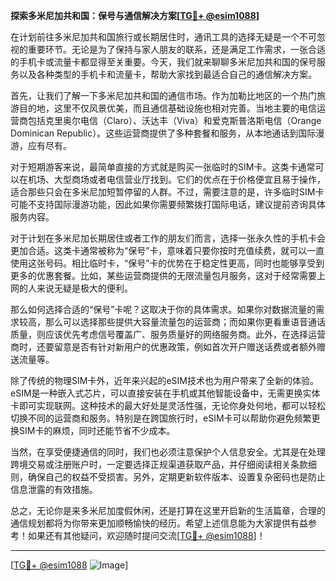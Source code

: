 **探索多米尼加共和国：保号与通信解决方案[[TG💪+ @esim1088](https://t.me/s/esim1088)]**

在计划前往多米尼加共和国旅行或长期居住时，通讯工具的选择无疑是一个不可忽视的重要环节。无论是为了保持与家人朋友的联系，还是满足工作需求，一张合适的手机卡或流量卡都显得至关重要。今天，我们就来聊聊多米尼加共和国的保号服务以及各种类型的手机卡和流量卡，帮助大家找到最适合自己的通信解决方案。

首先，让我们了解一下多米尼加共和国的通信市场。作为加勒比地区的一个热门旅游目的地，这里不仅风景优美，而且通信基础设施也相对完善。当地主要的电信运营商包括克里奥尔电信（Claro）、沃达丰（Viva）和爱克斯普洛斯电信（Orange Dominican Republic）。这些运营商提供了多种套餐和服务，从本地通话到国际漫游，应有尽有。

对于短期游客来说，最简单直接的方式就是购买一张临时的SIM卡。这类卡通常可以在机场、大型商场或者电信营业厅找到。它们的优点在于价格便宜且易于操作，适合那些只会在多米尼加短暂停留的人群。不过，需要注意的是，许多临时SIM卡可能不支持国际漫游功能，因此如果你需要频繁拨打国际电话，建议提前咨询具体服务内容。

对于计划在多米尼加长期居住或者工作的朋友们而言，选择一张永久性的手机卡会更加合适。这类卡通常被称为“保号”卡，意味着只要你按时充值续费，就可以一直使用这张号码。相比临时卡，“保号”卡的优势在于稳定性更高，同时也能够享受到更多的优惠套餐。比如，某些运营商提供的无限流量包月服务，这对于经常需要上网的人来说无疑是极大的便利。

那么如何选择合适的“保号”卡呢？这取决于你的具体需求。如果你对数据流量的需求较高，那么可以选择那些提供大容量流量包的运营商；而如果你更看重语音通话质量，则应该优先考虑信号覆盖广、服务质量好的网络服务商。此外，在选择运营商时，还要留意是否有针对新用户的优惠政策，例如首次开户赠送话费或者额外赠送流量等。

除了传统的物理SIM卡外，近年来兴起的eSIM技术也为用户带来了全新的体验。eSIM是一种嵌入式芯片，可以直接安装在手机或其他智能设备中，无需更换实体卡即可实现联网。这种技术的最大好处是灵活性强，无论你身处何地，都可以轻松切换不同的运营商和服务。特别是在跨国旅行时，eSIM卡可以帮助你避免频繁更换SIM卡的麻烦，同时还能节省不少成本。

当然，在享受便捷通信的同时，我们也必须注意保护个人信息安全。尤其是在处理跨境交易或注册账户时，一定要选择正规渠道获取产品，并仔细阅读相关条款细则，确保自己的权益不受损害。另外，定期更新软件版本、设置复杂密码也是防止信息泄露的有效措施。

总之，无论你是来多米尼加度假休闲，还是打算在这里开启新的生活篇章，合理的通信规划都将为你带来更加顺畅愉快的经历。希望上述信息能为大家提供有益参考！如果还有其他疑问，欢迎随时提问交流[[TG💪+ @esim1088](https://t.me/s/esim1088)]！

---

[[TG💪+ @esim1088](https://t.me/s/esim1088) ![Image](https://i.postimg.cc/4NQfJmqS/Snipaste-2025-05-13-00-14-12.png)]